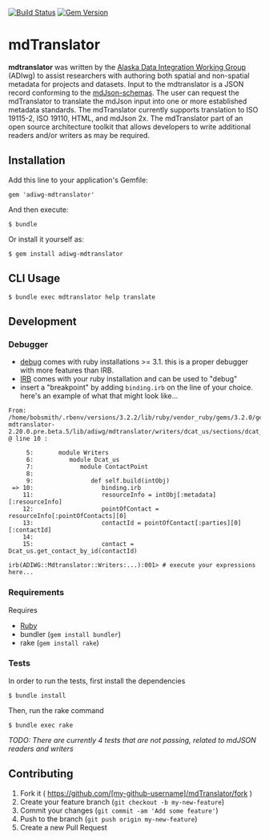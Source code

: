 [![Build Status](https://travis-ci.org/adiwg/mdTranslator.svg?branch=master)](https://travis-ci.org/adiwg/mdTranslator)
[![Gem Version](https://badge.fury.io/rb/adiwg-mdtranslator.svg)](http://badge.fury.io/rb/adiwg-mdtranslator)

# mdTranslator

**mdtranslator** was written by the [Alaska Data Integration Working Group](http://www.adiwg.org) (ADIwg) to assist researchers with authoring both spatial and non-spatial metadata for projects and datasets.  Input to the mdtranslator is a JSON record conforming to the [mdJson-schemas](http://mdTools.adiwg.org).  The user can request the mdTranslator to translate the mdJson input into one or more established metadata standards.  The mdTranslator currently supports translation to ISO 19115-2, ISO 19110, HTML, and mdJson 2x.  The mdTranslator part of an open source architecture toolkit that allows developers to write additional readers and/or writers as may be required.

## Installation

Add this line to your application's Gemfile:

    gem 'adiwg-mdtranslator'

And then execute:

    $ bundle

Or install it yourself as:

    $ gem install adiwg-mdtranslator

## CLI Usage

    $ bundle exec mdtranslator help translate

## Development
### Debugger
- [debug](https://github.com/ruby/debug) comes with ruby installations >= 3.1. this is a proper debugger with more features than IRB. 
- [IRB](https://github.com/ruby/irb) comes with your ruby installation and can be used to "debug"
- insert a "breakpoint" by adding `binding.irb` on the line of your choice. here's an example of what that might look like...
```console 
From: /home/bobsmith/.rbenv/versions/3.2.2/lib/ruby/vendor_ruby/gems/3.2.0/gems/adiwg-mdtranslator-2.20.0.pre.beta.5/lib/adiwg/mdtranslator/writers/dcat_us/sections/dcat_us_contact_point.rb @ line 10 :

     5:       module Writers
     6:          module Dcat_us
     7:             module ContactPoint
     8: 
     9:                def self.build(intObj)
 => 10:                   binding.irb
    11:                   resourceInfo = intObj[:metadata][:resourceInfo]
    12:                   pointOfContact = resourceInfo[:pointOfContacts][0]
    13:                   contactId = pointOfContact[:parties][0][:contactId]
    14: 
    15:                   contact = Dcat_us.get_contact_by_id(contactId)

irb(ADIWG::Mdtranslator::Writers:...):001> # execute your expressions here...
```

### Requirements

Requires
- [Ruby](https://www.ruby-lang.org/en/documentation/installation/)
- bundler (`gem install bundler`)
- rake (`gem install rake`)

### Tests

In order to run the tests, first install the dependencies

    $ bundle install

Then, run the rake command

    $ bundle exec rake

_TODO: There are currently 4 tests that are not passing, related to mdJSON readers and writers_

## Contributing

1. Fork it ( https://github.com/[my-github-username]/mdTranslator/fork )
2. Create your feature branch (`git checkout -b my-new-feature`)
3. Commit your changes (`git commit -am 'Add some feature'`)
4. Push to the branch (`git push origin my-new-feature`)
5. Create a new Pull Request
